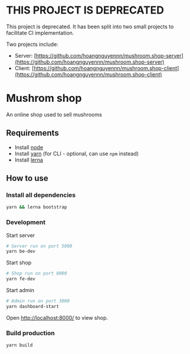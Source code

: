 # THIS PROJECT IS DEPRECATED

This project is deprecated. It has been split into two small projects to facilitate CI implementation.

Two projects include:

- Server: [https://github.com/hoangnguyennn/mushroom.shop-server](https://github.com/hoangnguyennn/mushroom.shop-server)
- Client: [https://github.com/hoangnguyennn/mushroom.shop-client](https://github.com/hoangnguyennn/mushroom.shop-client)

# Mushrom shop

An online shop used to sell mushrooms

## Requirements

- Install [node](https://github.com/nodejs/node)
- Install [yarn](https://github.com/yarnpkg/yarn) (for CLI - optional, can use `npm` instead)
- Install [lerna](https://github.com/lerna/lerna)

## How to use

### Install all dependencies

```bash
yarn && lerna bootstrap
```

### Development

Start server

```bash
# Server run on port 5000
yarn be-dev
```

Start shop

```bash
# Shop run on port 8000
yarn fe-dev
```

Start admin

```bash
# Admin run on port 3000
yarn dashboard-start
```

Open [http://localhost:8000/](http://localhost:8000/) to view shop.

### Build production

```
yarn build
```
